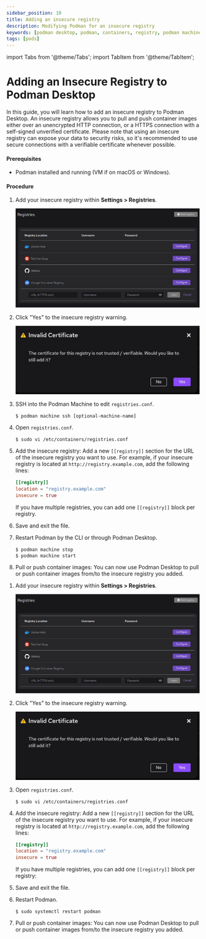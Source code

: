 ```yaml
---
sidebar_position: 10
title: Adding an insecure registry
description: Modifying Podman for an insecure registry
keywords: [podman desktop, podman, containers, registry, podman machine]
tags: [pods]
---
```


import Tabs from '@theme/Tabs';
import TabItem from '@theme/TabItem';

# Adding an Insecure Registry to Podman Desktop

In this guide, you will learn how to add an insecure registry to Podman Desktop. An insecure registry allows you to pull and push container images either over an unencrypted HTTP connection, or a HTTPS connection with a self-signed unverified certificate. Please note that using an insecure registry can expose your data to security risks, so it's recommended to use secure connections with a verifiable certificate whenever possible.

#### Prerequisites

- Podman installed and running (VM if on macOS or Windows).

#### Procedure

<Tabs groupId="operating-systems">
<TabItem value="macwin" label="macOS & Windows">

1. Add your insecure registry within **<icon icon="fa-solid fa-cog" size="lg" /> Settings > Registries**.

   ![Adding a custom registry](img/adding-a-custom-registry.png)

2. Click "Yes" to the insecure registry warning.

   ![Podman Desktop Registry Warning](img/registry-warning-insecure.png)

3. SSH into the Podman Machine to edit `registries.conf`.

   ```shell-session
   $ podman machine ssh [optional-machine-name]
   ```

4. Open `registries.conf`.

   ```shell-session
   $ sudo vi /etc/containers/registries.conf
   ```

5. Add the insecure registry: Add a new `[[registry]]` section for the URL of the insecure registry you want to use. For example, if your insecure registry is located at `http://registry.example.com`, add the following lines:

   ```toml
   [[registry]]
   location = "registry.example.com"
   insecure = true
   ```

   If you have multiple registries, you can add one `[[registry]]` block per registry.

6. Save and exit the file.

7. Restart Podman by the CLI or through Podman Desktop.

   ```shell-session
   $ podman machine stop
   $ podman machine start
   ```

8. Pull or push container images: You can now use Podman Desktop to pull or push container images from/to the insecure registry you added.

</TabItem>
<TabItem value="linux" label="Linux">

1. Add your insecure registry within **<icon icon="fa-solid fa-cog" size="lg" /> Settings > Registries**.

   ![Adding a custom registry](img/adding-a-custom-registry.png)

2. Click "Yes" to the insecure registry warning.

   ![Podman Desktop Registry Warning](img/registry-warning-insecure.png)

3. Open `registries.conf`.

   ```shell-session
   $ sudo vi /etc/containers/registries.conf
   ```

4. Add the insecure registry: Add a new `[[registry]]` section for the URL of the insecure registry you want to use. For example, if your insecure registry is located at `http://registry.example.com`, add the following lines:

   ```toml
   [[registry]]
   location = "registry.example.com"
   insecure = true
   ```

   If you have multiple registries, you can add one `[[registry]]` block per registry:

5. Save and exit the file.

6. Restart Podman.

   ```shell-session
   $ sudo systemctl restart podman
   ```

7. Pull or push container images: You can now use Podman Desktop to pull or push container images from/to the insecure registry you added.

</TabItem>
</Tabs>
